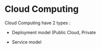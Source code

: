 # Cloud Computing

Cloud Computing have 2 types :

* Deployment model (Public Cloud, Private
 
* Service model
